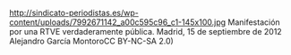 http://sindicato-periodistas.es/wp-content/uploads/7992671142_a00c595c96_c1-145x100.jpg
Manifestación por una RTVE verdaderamente pública. Madrid, 15 de septiembre de 2012 Alejandro García MontoroCC BY-NC-SA 2.0) 
